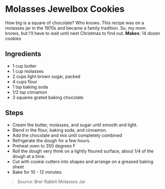 # Molasses Jewelbox Cookies
How big is a square of chocolate? Who knows. This recipe was on a molasses jar in the 1970s and became a family tradition. So, my mom knows, but I'll have to wait until next Christmas to find out.
**Makes**: 14 dozen cookies

## Ingredients

 - 1 cup butter
 - 1 cup molasses
 - 2 cups light brown sugar, packed
 - 4 cups flour
 - 1 tsp baking soda
 - 1/2 tsp cinnamon
 - 3 squares grated baking chocolate

## Steps

 - Cream the butter, molasses, and sugar until smooth and light.
 - Blend in the flour, baking soda, and cinnamon.
 - Add the chocolate and mix until completely combined
 - Refrigerate the dough for a few hours.
 - Preheat oven to 350 degrees F
 - Roll the dough very think on a lightly floured surface, about 1/4 of the dough at a time.
 - Cut with cookie cutters into shapes and arrange on a greased baking sheet
 - Bake for 10 - 12 minutes.

> Source: Brer Rabbit Molasses Jar
